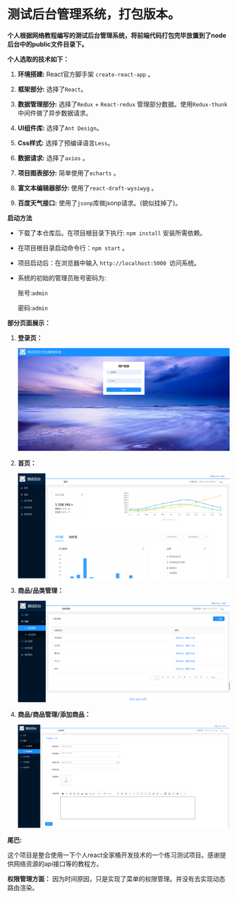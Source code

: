 # 测试后台管理系统，打包版本。

**个人根据网络教程编写的测试后台管理系统，将前端代码打包完毕放置到了node后台中的public文件目录下。**

**个人选取的技术如下：**

1. **环境搭建:** React官方脚手架 `create-react-app` 。

2. **框架部分:** 选择了`React`。

3. **数据管理部分:** 选择了`Redux` + `React-redux` 管理部分数据。使用`Redux-thunk`中间件做了异步数据请求。

4. **UI组件库:** 选择了`Ant Design`。

5. **Css样式:** 选择了预编译语言`Less`。

6. **数据请求:** 选择了`axios` 。

7. **项目图表部分:** 简单使用了`echarts` 。
   
8. **富文本编辑器部分:** 使用了`react-draft-wysiwyg` 。

9. **百度天气接口:** 使用了`jsonp`库做jsonp请求。(貌似挂掉了)。

**启动方法**

- 下载了本仓库后。在项目根目录下执行: `npm install` 安装所需依赖。
- 在项目根目录启动命令行：`npm start` 。
- 项目启动后：在浏览器中输入 `http://localhost:5000
`访问系统。
- 系统的初始的管理员账号密码为: 

    账号:`admin` 
    
    密码:`admin`

**部分页面展示：**
  
1. **登录页：**

    ![登陆页面](./github-images/login.png)

2. **首页：**

    ![首页](./github-images/index.png)

3. **商品/品类管理：**

    ![首页](./github-images/categorys.png)

4. **商品/商品管理/添加商品：**

    ![首页](./github-images/add.png)

**尾巴:**

这个项目是整合使用一下个人react全家桶开发技术的一个练习测试项目。感谢提供网络资源的api接口等的教程方。

**权限管理方面：** 因为时间原因，只是实现了菜单的权限管理。并没有去实现动态路由渲染。